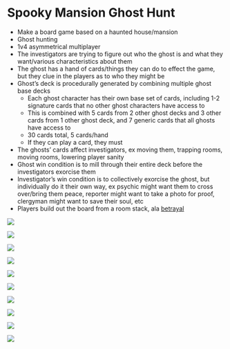 # Spooky Mansion Ghost Hunt

* Make a board game based on a haunted house/mansion
* Ghost hunting
* 1v4 asymmetrical multiplayer
* The investigators are trying to figure out who the ghost is and what they want/various characteristics about them
* The ghost has a hand of cards/things they can do to effect the game, but they clue in the players as to who they might be
* Ghost’s deck is procedurally generated by combining multiple ghost base decks
  * Each ghost character has their own base set of cards, including 1-2 signature cards that no other ghost characters have access to
  * This is combined with 5 cards from 2 other ghost decks and 3 other cards from 1 other ghost deck, and 7 generic cards that all ghosts have access to
  * 30 cards total, 5 cards/hand
  * If they can play a card, they must
* The ghosts’ cards affect investigators, ex moving them, trapping rooms, moving rooms, lowering player sanity
* Ghost win condition is to mill through their entire deck before the investigators exorcise them
* Investigator’s win condition is to collectively exorcise the ghost, but individually do it their own way, ex psychic might want them to cross over/bring them peace, reporter might want to take a photo for proof, clergyman might want to save their soul, etc
* Players build out the board from a room stack, ala [betrayal](https://boardgamegeek.com/boardgame/10547/betrayal-house-hill)

![](../.gitbook/assets/image.png)

![](../.gitbook/assets/image%20%284%29.png)

![](../.gitbook/assets/image%20%288%29.png)

![](../.gitbook/assets/image%20%282%29.png)

![](../.gitbook/assets/image%20%285%29.png)

![](../.gitbook/assets/image%20%281%29.png)

![](../.gitbook/assets/image%20%2810%29.png)

![](../.gitbook/assets/image%20%287%29.png)

![](../.gitbook/assets/image%20%289%29.png)

![](../.gitbook/assets/image%20%286%29.png)

